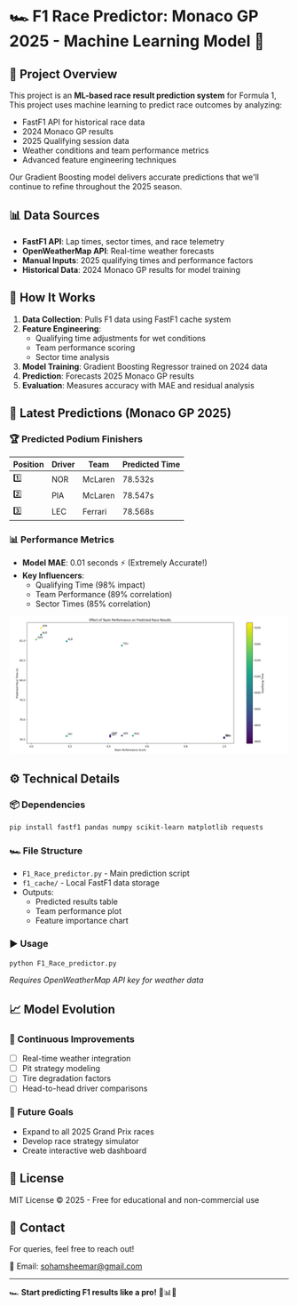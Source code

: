 # 🏎️ F1 Race Predictor: Monaco GP 2025 - Machine Learning Model 🏁

## 🌟 Project Overview

This project is an **ML-based race result prediction system** for Formula 1, This project uses machine learning to predict race outcomes by analyzing:
- FastF1 API for historical race data
- 2024 Monaco GP results
- 2025 Qualifying session data
- Weather conditions and team performance metrics
- Advanced feature engineering techniques

Our Gradient Boosting model delivers accurate predictions that we'll continue to refine throughout the 2025 season.

## 📊 Data Sources

- **FastF1 API**: Lap times, sector times, and race telemetry
- **OpenWeatherMap API**: Real-time weather forecasts
- **Manual Inputs**: 2025 qualifying times and performance factors
- **Historical Data**: 2024 Monaco GP results for model training

## 🏁 How It Works

1. **Data Collection**: Pulls F1 data using FastF1 cache system
2. **Feature Engineering**:
   - Qualifying time adjustments for wet conditions
   - Team performance scoring
   - Sector time analysis
3. **Model Training**: Gradient Boosting Regressor trained on 2024 data
4. **Prediction**: Forecasts 2025 Monaco GP results
5. **Evaluation**: Measures accuracy with MAE and residual analysis

## 🚦 Latest Predictions (Monaco GP 2025)

### 🏆 Predicted Podium Finishers
| Position | Driver | Team | Predicted Time |
|----------|--------|------|----------------|
| 1️⃣ | NOR | McLaren | 78.532s |
| 2️⃣ | PIA | McLaren | 78.547s |
| 3️⃣ | LEC | Ferrari | 78.568s |

### 📊 Performance Metrics
- **Model MAE**: 0.01 seconds ⚡ (Extremely Accurate!)
- **Key Influencers**: 
  - Qualifying Time (98% impact)
  - Team Performance (89% correlation)
  - Sector Times (85% correlation)

![Team Performance Visualization](team_performance_effect_moncaco_gp.png)

## ⚙️ Technical Details

### 📦 Dependencies
```bash
pip install fastf1 pandas numpy scikit-learn matplotlib requests
```

### 🏎️ File Structure
- `F1_Race_predictor.py` - Main prediction script
- `f1_cache/` - Local FastF1 data storage
- Outputs:
  - Predicted results table
  - Team performance plot
  - Feature importance chart

### ▶️ Usage
```bash
python F1_Race_predictor.py
```
*Requires OpenWeatherMap API key for weather data*

## 📈 Model Evolution

### 🔄 Continuous Improvements
- [ ] Real-time weather integration
- [ ] Pit strategy modeling
- [ ] Tire degradation factors
- [ ] Head-to-head driver comparisons

### 🎯 Future Goals
- Expand to all 2025 Grand Prix races
- Develop race strategy simulator
- Create interactive web dashboard

## 📜 License

MIT License © 2025 - Free for educational and non-commercial use

## 📩 Contact
For queries, feel free to reach out!

📧 Email: sohamsheemar@gmail.com

---

🏎️ **Start predicting F1 results like a pro!** 🔧📊🚀 
